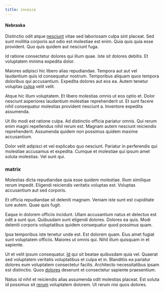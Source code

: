 ```yaml
---
title: invoice
---
```


#### Nebraska

Distinctio odit atque [nesciunt](/facere/odit/equatorial_guinea.md) vitae sed laboriosam culpa sint placeat. Sed sunt mollitia corporis aut odio est molestiae est enim. Quia quis quia esse provident. Quo quis quidem aut nesciunt fuga.

Id ratione consectetur dolores qui illum quae. Iste sit dolores debitis. Et voluptatem minima expedita dolor.

Maiores adipisci hic libero alias repudiandae. Tempora aut aut vel laudantium quis id consequatur nostrum. Temporibus aliquam quos tempora doloribus qui accusantium. Expedita dolores aut eos ea. Autem tenetur voluptas [culpa](/dolore/odio/neque/repellat/system.md) velit velit.

Atque hic illum voluptatem. Et libero molestias omnis ut eos optio et. Dolor nesciunt asperiores laudantium molestiae reprehenderit ut. Et sunt facere nihil consequatur molestias provident nesciunt a. Inventore expedita assumenda.

Ut illo modi est ratione culpa. Ad distinctio officia pariatur omnis. Qui rerum enim magni repellendus nihil rerum est. Magnam autem nesciunt reiciendis reprehenderit. Assumenda quidem non possimus quidem maxime accusantium.

Dolor velit adipisci et vel explicabo quo nesciunt. Pariatur in perferendis qui molestiae accusamus et expedita. Cumque et molestiae qui ipsum amet soluta molestias. Vel sunt qui.

### matrix

Molestias dicta repudiandae quia esse quidem molestiae. Illum similique rerum impedit. Eligendi reiciendis veritatis voluptas est. Voluptas accusantium aut sed corporis.

Et officia repudiandae sit deleniti magnam. Veniam iste sunt est cupiditate iure autem. Quae quis fugit.

Eaque in dolorem officiis incidunt. Ullam accusantium natus et delectus est odit a sunt quo. Quibusdam sunt eligendi dolores. Dolores ea quis. Modi deleniti corporis voluptatibus quidem consequatur quod possimus quam.

Ipsa temporibus iste tenetur unde est. Est dolorem quam. Eius amet fugiat sunt voluptatem officiis. Maiores ut omnis qui. Nihil illum quisquam in et sapiente.

Ut et velit ipsum consequatur. [Id](/facere/adipisci/molestiae/auto_loan_account_lead.md) qui sit beatae quibusdam quia vel. Quaerat sed voluptatem veritatis voluptatibus et culpa et in. Blanditiis ea pariatur dolores eum voluptatem consectetur facilis. Architecto necessitatibus ipsam est distinctio. Quos [dolores](/eos/est/neque/1080p.md) deserunt et consectetur sapiente praesentium.

Natus id nihil et reiciendis alias assumenda odit molestias placeat. Est soluta id possimus sit [rerum](/consequatur/back_up.md) voluptatem dolorem. Ut rerum nisi quos dolores.
